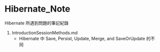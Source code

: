 # Hibernate_Note
Hibernate 所遇到問題的筆記紀錄

1. IntroductionSessionMethods.md
    - Hibernate 中 Save, Persist, Update, Merge, and SaveOrUpdate 的不同
